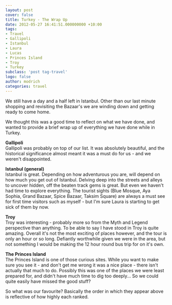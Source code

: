 ```yaml
---
layout: post
cover: false
title: Turkey - The Wrap Up
date: 2012-05-27 16:41:51.000000000 +10:00
tags: 
- Travel
- Gallipoli
- Istanbul
- Laura
- Lucas
- Princes Island
- Troy
- Turkey
subclass: 'post tag-travel'
logo: false
author: modrich
categories: travel
---
```

We still have a day and a half left in Istanbul. Other than our last minute shopping and revisiting the Bazaar's we are winding down and getting ready to come home.

We thought this was a good time to reflect on what we have done, and wanted to provide a brief wrap up of everything we have done while in Turkey.

**Gallipoli**  
Gallipoli was probably on top of our list. It was absolutely beautiful, and the historical significance almost meant it was a must do for us - and we weren't disappointed.

**Istanbul (general)**  
Istanbul is great. Depending on how adventurous you are, will depend on how much you get out of Istanbul. Delving deep into the streets and alleys to uncover hidden, off the beaten track gems is great. But even we haven't had time to explore everything. The tourist sights (Blue Mosque, Aya Sophia, Grand Bazaar, Spice Bazaar, Taksim Square) are always a must see for first time visitors such as myself - but I'm sure Laura is starting to get sick of them by now.

**Troy**  
Troy was interesting - probably more so from the Myth and Legend perspective than anything. To be able to say I have stood in Troy is quite amazing. Overall it's not the most exciting of places however, and the tour is only an hour or so long. Defiantly worthwhile given we were in the area, but not something I would be making the 12 hour round bus trip for on it's own.

**The Princes Island**  
The Princes Island is one of those curious sites. While you want to make sure you see it - and don't get me wrong it was a nice place - there isn't actually that much to do. Possibly this was one of the places we were least prepared for, and didn't have much time to dig too deeply... So we could quite easily have missed the good stuff?

So what was our favourite? Basically the order in which they appear above is reflective of how highly each ranked.

